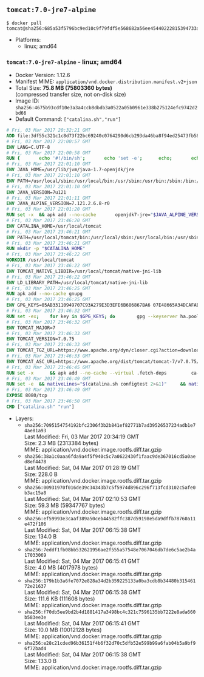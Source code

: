 ## `tomcat:7.0-jre7-alpine`

```console
$ docker pull tomcat@sha256:685a53f5796bc9ed10c9f79fdf5e568682a56ee45440222815394733a9920c02
```

-	Platforms:
	-	linux; amd64

### `tomcat:7.0-jre7-alpine` - linux; amd64

-	Docker Version: 1.12.6
-	Manifest MIME: `application/vnd.docker.distribution.manifest.v2+json`
-	Total Size: **75.8 MB (75803360 bytes)**  
	(compressed transfer size, not on-disk size)
-	Image ID: `sha256:4675b93cdf10e3a3a4ccb8dbdb3a0522a05b0961e338b275124efc9742d2bd66`
-	Default Command: `["catalina.sh","run"]`

```dockerfile
# Fri, 03 Mar 2017 20:32:21 GMT
ADD file:3df55c321c1c8d73f22bc69240c0764290d6cb293da46ba8f94ed25473fb5853 in / 
# Fri, 03 Mar 2017 22:00:57 GMT
ENV LANG=C.UTF-8
# Fri, 03 Mar 2017 22:00:58 GMT
RUN { 		echo '#!/bin/sh'; 		echo 'set -e'; 		echo; 		echo 'dirname "$(dirname "$(readlink -f "$(which javac || which java)")")"'; 	} > /usr/local/bin/docker-java-home 	&& chmod +x /usr/local/bin/docker-java-home
# Fri, 03 Mar 2017 22:01:10 GMT
ENV JAVA_HOME=/usr/lib/jvm/java-1.7-openjdk/jre
# Fri, 03 Mar 2017 22:01:10 GMT
ENV PATH=/usr/local/sbin:/usr/local/bin:/usr/sbin:/usr/bin:/sbin:/bin:/usr/lib/jvm/java-1.7-openjdk/jre/bin:/usr/lib/jvm/java-1.7-openjdk/bin
# Fri, 03 Mar 2017 22:01:10 GMT
ENV JAVA_VERSION=7u121
# Fri, 03 Mar 2017 22:01:11 GMT
ENV JAVA_ALPINE_VERSION=7.121.2.6.8-r0
# Fri, 03 Mar 2017 22:01:20 GMT
RUN set -x 	&& apk add --no-cache 		openjdk7-jre="$JAVA_ALPINE_VERSION" 	&& [ "$JAVA_HOME" = "$(docker-java-home)" ]
# Fri, 03 Mar 2017 23:46:20 GMT
ENV CATALINA_HOME=/usr/local/tomcat
# Fri, 03 Mar 2017 23:46:21 GMT
ENV PATH=/usr/local/tomcat/bin:/usr/local/sbin:/usr/local/bin:/usr/sbin:/usr/bin:/sbin:/bin:/usr/lib/jvm/java-1.7-openjdk/jre/bin:/usr/lib/jvm/java-1.7-openjdk/bin
# Fri, 03 Mar 2017 23:46:21 GMT
RUN mkdir -p "$CATALINA_HOME"
# Fri, 03 Mar 2017 23:46:22 GMT
WORKDIR /usr/local/tomcat
# Fri, 03 Mar 2017 23:46:22 GMT
ENV TOMCAT_NATIVE_LIBDIR=/usr/local/tomcat/native-jni-lib
# Fri, 03 Mar 2017 23:46:22 GMT
ENV LD_LIBRARY_PATH=/usr/local/tomcat/native-jni-lib
# Fri, 03 Mar 2017 23:46:25 GMT
RUN apk add --no-cache gnupg
# Fri, 03 Mar 2017 23:46:25 GMT
ENV GPG_KEYS=05AB33110949707C93A279E3D3EFE6B686867BA6 07E48665A34DCAFAE522E5E6266191C37C037D42 47309207D818FFD8DCD3F83F1931D684307A10A5 541FBE7D8F78B25E055DDEE13C370389288584E7 61B832AC2F1C5A90F0F9B00A1C506407564C17A3 713DA88BE50911535FE716F5208B0AB1D63011C7 79F7026C690BAA50B92CD8B66A3AD3F4F22C4FED 9BA44C2621385CB966EBA586F72C284D731FABEE A27677289986DB50844682F8ACB77FC2E86E29AC A9C5DF4D22E99998D9875A5110C01C5A2F6059E7 DCFD35E0BF8CA7344752DE8B6FB21E8933C60243 F3A04C595DB5B6A5F1ECA43E3B7BBB100D811BBE F7DA48BB64BCB84ECBA7EE6935CD23C10D498E23
# Fri, 03 Mar 2017 23:46:32 GMT
RUN set -ex; 	for key in $GPG_KEYS; do 		gpg --keyserver ha.pool.sks-keyservers.net --recv-keys "$key"; 	done
# Fri, 03 Mar 2017 23:46:32 GMT
ENV TOMCAT_MAJOR=7
# Fri, 03 Mar 2017 23:46:33 GMT
ENV TOMCAT_VERSION=7.0.75
# Fri, 03 Mar 2017 23:46:33 GMT
ENV TOMCAT_TGZ_URL=https://www.apache.org/dyn/closer.cgi?action=download&filename=tomcat/tomcat-7/v7.0.75/bin/apache-tomcat-7.0.75.tar.gz
# Fri, 03 Mar 2017 23:46:33 GMT
ENV TOMCAT_ASC_URL=https://www.apache.org/dist/tomcat/tomcat-7/v7.0.75/bin/apache-tomcat-7.0.75.tar.gz.asc
# Fri, 03 Mar 2017 23:46:45 GMT
RUN set -x 		&& apk add --no-cache --virtual .fetch-deps 		ca-certificates 		tar 		openssl 	&& wget -O tomcat.tar.gz "$TOMCAT_TGZ_URL" 	&& wget -O tomcat.tar.gz.asc "$TOMCAT_ASC_URL" 	&& gpg --batch --verify tomcat.tar.gz.asc tomcat.tar.gz 	&& tar -xvf tomcat.tar.gz --strip-components=1 	&& rm bin/*.bat 	&& rm tomcat.tar.gz* 		&& nativeBuildDir="$(mktemp -d)" 	&& tar -xvf bin/tomcat-native.tar.gz -C "$nativeBuildDir" --strip-components=1 	&& apk add --no-cache --virtual .native-build-deps 		apr-dev 		gcc 		libc-dev 		make 		"openjdk${JAVA_VERSION%%[-~bu]*}"="$JAVA_ALPINE_VERSION" 		openssl-dev 	&& ( 		export CATALINA_HOME="$PWD" 		&& cd "$nativeBuildDir/native" 		&& ./configure 			--libdir="$TOMCAT_NATIVE_LIBDIR" 			--prefix="$CATALINA_HOME" 			--with-apr="$(which apr-1-config)" 			--with-java-home="$(docker-java-home)" 			--with-ssl=yes 		&& make -j$(getconf _NPROCESSORS_ONLN) 		&& make install 	) 	&& runDeps="$( 		scanelf --needed --nobanner --recursive "$TOMCAT_NATIVE_LIBDIR" 			| awk '{ gsub(/,/, "\nso:", $2); print "so:" $2 }' 			| sort -u 			| xargs -r apk info --installed 			| sort -u 	)" 	&& apk add --virtual .tomcat-native-rundeps $runDeps 	&& apk del .fetch-deps .native-build-deps 	&& rm -rf "$nativeBuildDir" 	&& rm bin/tomcat-native.tar.gz
# Fri, 03 Mar 2017 23:46:49 GMT
RUN set -e 	&& nativeLines="$(catalina.sh configtest 2>&1)" 	&& nativeLines="$(echo "$nativeLines" | grep 'Apache Tomcat Native')" 	&& nativeLines="$(echo "$nativeLines" | sort -u)" 	&& if ! echo "$nativeLines" | grep 'INFO: Loaded APR based Apache Tomcat Native library' >&2; then 		echo >&2 "$nativeLines"; 		exit 1; 	fi
# Fri, 03 Mar 2017 23:46:49 GMT
EXPOSE 8080/tcp
# Fri, 03 Mar 2017 23:46:50 GMT
CMD ["catalina.sh" "run"]
```

-	Layers:
	-	`sha256:7095154754192bfc2306f3b2b841ef82771b7ad39526537234adb1e74ae81a93`  
		Last Modified: Fri, 03 Mar 2017 20:34:19 GMT  
		Size: 2.3 MB (2313384 bytes)  
		MIME: application/vnd.docker.image.rootfs.diff.tar.gzip
	-	`sha256:38a1c0aaa6fda9a4f5f940c5c7a0622430f1faac9de367016cd5a0aed8ef4478`  
		Last Modified: Sat, 04 Mar 2017 01:28:19 GMT  
		Size: 228.0 B  
		MIME: application/vnd.docker.image.rootfs.diff.tar.gzip
	-	`sha256:00931970f016de39c34343b7c5f5974d896c296f713fcd3102c5afe0b3ac15a8`  
		Last Modified: Sat, 04 Mar 2017 02:10:53 GMT  
		Size: 59.3 MB (59347767 bytes)  
		MIME: application/vnd.docker.image.rootfs.diff.tar.gzip
	-	`sha256:ef59993e3caaf389a50ceb44582ffc387d59198e5da9dffb78760a11e472f106`  
		Last Modified: Sat, 04 Mar 2017 06:15:38 GMT  
		Size: 134.0 B  
		MIME: application/vnd.docker.image.rootfs.diff.tar.gzip
	-	`sha256:7eddf1fb08bb532621956ae2f555a57548e7067046db7de6c5ae2b4a17033069`  
		Last Modified: Sat, 04 Mar 2017 06:15:41 GMT  
		Size: 4.0 MB (4017978 bytes)  
		MIME: application/vnd.docker.image.rootfs.diff.tar.gzip
	-	`sha256:179b1b3a6fe7072e828a34d2b359225133a0ba3cdb8b34480b31546172e21637`  
		Last Modified: Sat, 04 Mar 2017 06:15:38 GMT  
		Size: 111.6 KB (111608 bytes)  
		MIME: application/vnd.docker.image.rootfs.diff.tar.gzip
	-	`sha256:f70db5ee9bd2b4d1881417a3498bc4c321c7596135bb7222e8ada660b583ee3e`  
		Last Modified: Sat, 04 Mar 2017 06:15:41 GMT  
		Size: 10.0 MB (10012128 bytes)  
		MIME: application/vnd.docker.image.rootfs.diff.tar.gzip
	-	`sha256:e28c21cded96b36151f4b6f32d70c5dfb52e599b99a6fab04b5a9bf96f72bad4`  
		Last Modified: Sat, 04 Mar 2017 06:15:38 GMT  
		Size: 133.0 B  
		MIME: application/vnd.docker.image.rootfs.diff.tar.gzip
